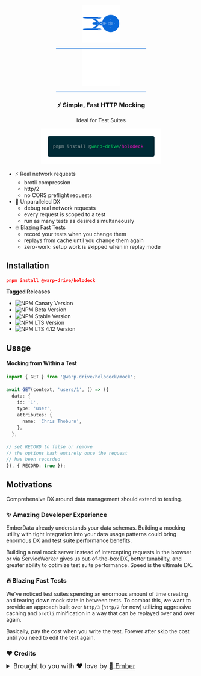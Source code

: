 <p align="center">
  <img
    class="project-logo"
    src="./NCC-1701-a-blue.svg#gh-light-mode-only"
    alt="WarpDrive"
    width="120px"
    title="WarpDrive" />
  <img
    class="project-logo"
    src="./NCC-1701-a.svg#gh-dark-mode-only"
    alt="WarpDrive"
    width="120px"
    title="WarpDrive" />
</p>

<h3 align="center">⚡️ Simple, Fast HTTP Mocking</h3>
<p align="center">Ideal for Test Suites</p>

<p align="center">
    <img
      src="./pnpm-install-logo.png"
      alt="WarpDrive Holodeck"
      width="320px"
      title="WarpDrive Holodeck" />
</p>


- ⚡️ Real network requests
  - brotli compression
  - http/2
  - no CORS preflight requests
- 💜 Unparalleled DX
  - debug real network requests
  - every request is scoped to a test
  - run as many tests as desired simultaneously
- 🔥 Blazing Fast Tests
  - record your tests when you change them
  - replays from cache until you change them again
  - zero-work: setup work is skipped when in replay mode

## Installation


```json
pnpm install @warp-drive/holodeck
```

**Tagged Releases**

- ![NPM Canary Version](https://img.shields.io/npm/v/%40warp-drive/holodeck/canary?label=%40canary&color=FFBF00)
- ![NPM Beta Version](https://img.shields.io/npm/v/%40warp-drive/holodeck/beta?label=%40beta&color=ff00ff)
- ![NPM Stable Version](https://img.shields.io/npm/v/%40warp-drive/holodeck/latest?label=%40latest&color=90EE90)
- ![NPM LTS Version](https://img.shields.io/npm/v/%40warp-drive/holodeck/lts?label=%40lts&color=0096FF)
- ![NPM LTS 4.12 Version](https://img.shields.io/npm/v/%40warp-drive/holodeck/lts-4-12?label=%40lts-4-12&color=bbbbbb)



## Usage
#### Mocking from Within a Test

```ts
import { GET } from '@warp-drive/holodeck/mock';

await GET(context, 'users/1', () => ({
  data: {
    id: '1',
    type: 'user',
    attributes: {
      name: 'Chris Thoburn',
    },
  },

// set RECORD to false or remove
// the options hash entirely once the request
// has been recorded
}), { RECORD: true });
```

## Motivations

Comprehensive DX around data management should extend to testing.

### ✨ Amazing Developer Experience

EmberData already understands your data schemas. Building a mocking utility with tight integration into your data usage patterns could bring enormous DX and test suite performance benefits.

Building a real mock server instead of intercepting requests in the browser or via ServiceWorker gives us out-of-the-box DX, better tunability, and greater ability to optimize test suite performance. Speed is the ultimate DX.

### 🔥 Blazing Fast Tests

We've noticed test suites spending an enormous amount of time creating and tearing down mock state in between tests. To combat this, we want to provide
an approach built over `http/3` (`http/2` for now) utilizing aggressive caching
and `brotli` minification in a way that can be replayed over and over again.

Basically, pay the cost when you write the test. Forever after skip the cost until you need to edit the test again.

### ♥️ Credits

 <details>
   <summary>Brought to you with ♥️ love by <a href="https://emberjs.com" title="EmberJS">🐹 Ember</a></summary>

  <style type="text/css">
    img.project-logo {
       padding: 0 5em 1em 5em;
       width: 100px;
       border-bottom: 2px solid #0969da;
       margin: 0 auto;
       display: block;
     }
    details > summary {
      font-size: 1.1rem;
      line-height: 1rem;
      margin-bottom: 1rem;
    }
    details {
      font-size: 1rem;
    }
    details > summary strong {
      display: inline-block;
      padding: .2rem 0;
      color: #000;
      border-bottom: 3px solid #0969da;
    }

    details > details {
      margin-left: 2rem;
    }
    details > details > summary {
      font-size: 1rem;
      line-height: 1rem;
      margin-bottom: 1rem;
    }
    details > details > summary strong {
      display: inline-block;
      padding: .2rem 0;
      color: #555;
      border-bottom: 2px solid #555;
    }
    details > details {
      font-size: .85rem;
    }

    @media (prefers-color-scheme: dark) {
      details > summary strong {
        color: #fff;
      }
    }
    @media (prefers-color-scheme: dark) {
      details > details > summary strong {
        color: #afaba0;
      border-bottom: 2px solid #afaba0;
      }
    }
  </style>
</details>
